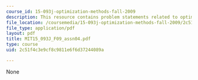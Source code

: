 ```yaml
---
course_id: 15-093j-optimization-methods-fall-2009
description: This resource contains problem statements related to optimization methods.
file_location: /coursemedia/15-093j-optimization-methods-fall-2009/2c51f4c3e9cf8c9811e6f6d37244089a_MIT15_093J_F09_assn04.pdf
file_type: application/pdf
layout: pdf
title: MIT15_093J_F09_assn04.pdf
type: course
uid: 2c51f4c3e9cf8c9811e6f6d37244089a

---
```

None